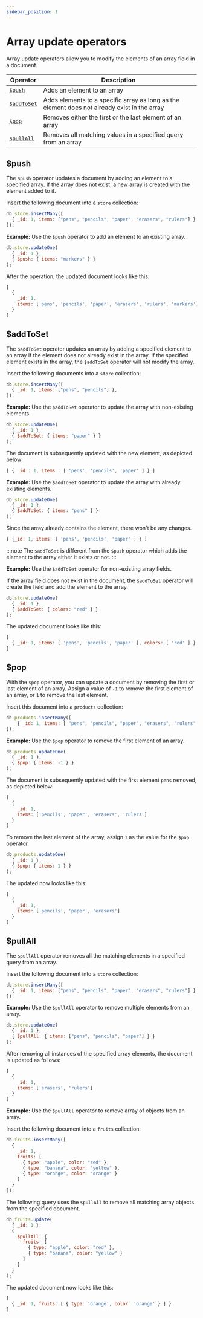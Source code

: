```yaml
---
sidebar_position: 1
---
```


# Array update operators

Array update operators  allow you to modify the elements of an array field in a document.

| Operator                 | Description                                                                                  |
| ------------------------ | -------------------------------------------------------------------------------------------- |
| [`$push`](#push)         | Adds an element to an array                                                                 |
| [`$addToSet`](#addtoset) | Adds elements to a specific array as long as the element does not already exist in the array |
| [`$pop`](#pop)           | Removes either the first or the last element of an array                                     |
| [`$pullAll`](#pullall)   | Removes all matching values in a specified query from an array                               |

## $push

The `$push` operator updates a document by adding an element to a specified array.
If the array does not exist, a new array is created with the element added to it.

Insert the following document into a `store` collection:

```js
db.store.insertMany([
  { _id: 1, items: ["pens", "pencils", "paper", "erasers", "rulers"] },
]);
```

**Example:** Use the `$push` operator to add an element to an existing array.

```js
db.store.updateOne(
  { _id: 1 },
  { $push: { items: "markers" } }
);
```

After the operation, the updated document looks like this:

```js
[
  {
    _id: 1,
    items: ['pens', 'pencils', 'paper', 'erasers', 'rulers', 'markers']
  }
]
```

## $addToSet

The `$addToSet` operator updates an array by adding a specified element to an array if the element does not already exist in the array.
If the specified element exists in the array, the `$addToSet` operator will not modify the array.

Insert the following documents into a `store` collection:

```js
db.store.insertMany([
  { _id: 1, items: ["pens", "pencils"] },
]);
```

**Example:** Use the `$addToSet` operator to update the array with non-existing elements.

```js
db.store.updateOne(
  { _id: 1 },
  { $addToSet: { items: "paper" } }
);
```

The document is subsequently updated with the new element, as depicted below:

```js
[ { _id : 1, items : [ 'pens', 'pencils', 'paper' ] } ]
```

**Example:** Use the `$addToSet` operator to update the array with already existing elements.

```js
db.store.updateOne(
  { _id: 1 },
  { $addToSet: { items: "pens" } }
);
```

Since the array already contains the element, there won't be any changes.

```js
[ {_id: 1, items: [ 'pens', 'pencils', 'paper' ] } ]
```

:::note
The `$addToSet` is different from the `$push` operator which adds the element to the array either it exists or not.
:::

**Example:** Use the `$addToSet` operator for non-existing array fields.

If the array field does not exist in the document, the `$addToSet` operator will create the field and add the element to the array.

```js
db.store.updateOne(
  { _id: 1 },
  { $addToSet: { colors: "red" } }
);
```

The updated document looks like this:

```js
[
  { _id: 1, items: [ 'pens', 'pencils', 'paper' ], colors: [ 'red' ] }
]
```

## $pop

With the `$pop` operator, you can update a document by removing the first or last element of an array.
Assign a value of `-1` to remove the first element of an array, or `1` to remove the last element.

Insert this document into a `products` collection:

```js
db.products.insertMany([
    { _id: 1, items: [ "pens", "pencils", "paper", "erasers", "rulers" ] }
]);
```

**Example:** Use the `$pop` operator to remove the first element of an array.

```js
db.products.updateOne(
  { _id: 1 },
  { $pop: { items: -1 } }
);
```

The document is subsequently updated with the first element `pens` removed, as depicted below:

```js
[
  {
    _id: 1,
    items: ['pencils', 'paper', 'erasers', 'rulers']
  }
]
```

To remove the last element of the array, assign `1` as the value for the `$pop` operator.

```js
db.products.updateOne(
  { _id: 1 },
  { $pop: { items: 1 } }
);
```

The updated now looks like this:

```js
[
  {
    _id: 1,
    items: ['pencils', 'paper', 'erasers']
  }
]
```

## $pullAll

The `$pullAll` operator removes all the matching elements in a specified query from an array.

Insert the following document into a `store` collection:

```js
db.store.insertMany([
  { _id: 1, items: ["pens", "pencils", "paper", "erasers", "rulers"] },
]);
```

**Example:** Use the `$pullAll` operator to remove multiple elements from an array.

```js
db.store.updateOne(
  { _id: 1 },
  { $pullAll: { items: ["pens", "pencils", "paper"] } }
);
```

After removing all instances of the specified array elements, the document is updated as follows:

```js
[
  {
    _id: 1,
    items: ['erasers', 'rulers']
  }
]
```

**Example:** Use the `$pullAll` operator to remove array of objects from an array.

Insert the following document into a `fruits` collection:

```js
db.fruits.insertMany([
  {
    _id: 1,
    fruits: [
      { type: "apple", color: "red" },
      { type: "banana", color: "yellow" },
      { type: "orange", color: "orange" }
    ]
  }
]);
```

The following query uses the `$pullAll` to remove all matching array objects from the specified document.

```js
db.fruits.update(
  { _id: 1 },
  {
    $pullAll: {
      fruits: [
        { type: "apple", color: "red" },
        { type: "banana", color: "yellow" }
      ]
    }
  }
);
```

The updated document now looks like this:

```js
[
  { _id: 1, fruits: [ { type: 'orange', color: 'orange' } ] }
]
```

